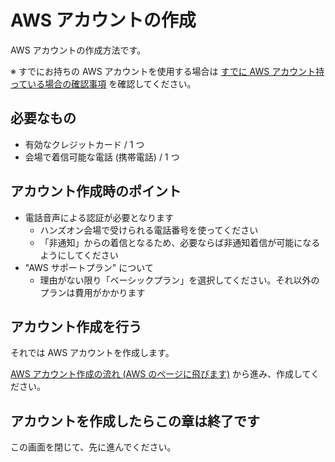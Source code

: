 # AWS アカウントの作成

AWS アカウントの作成方法です。

※ すでにお持ちの AWS アカウントを使用する場合は [すでに AWS アカウント持っている場合の確認事項](aws-account-available) を確認してください。

## 必要なもの

* 有効なクレジットカード / 1 つ
* 会場で着信可能な電話 (携帯電話) / 1 つ

## アカウント作成時のポイント

* 電話音声による認証が必要となります
    * ハンズオン会場で受けられる電話番号を使ってください
    * 「非通知」からの着信となるため、必要ならば非通知着信が可能になるようにしてください
* "AWS サポートプラン" について
    * 理由がない限り「ベーシックプラン」を選択してください。それ以外のプランは費用がかかります

## アカウント作成を行う

それでは AWS アカウントを作成します。

<a href="https://aws.amazon.com/jp/register-flow/" target="_blank">AWS アカウント作成の流れ (AWS のページに飛びます)</a> から進み、作成してください。

## アカウントを作成したらこの章は終了です

この画面を閉じて、先に進んでください。
